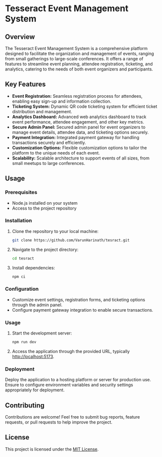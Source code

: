 # Tesseract Event Management System

## Overview

The Tesseract Event Management System is a comprehensive platform designed to facilitate the organization and management of events, ranging from small gatherings to large-scale conferences. It offers a range of features to streamline event planning, attendee registration, ticketing, and analytics, catering to the needs of both event organizers and participants.

## Key Features

- **Event Registration:** Seamless registration process for attendees, enabling easy sign-up and information collection.
- **Ticketing System:** Dynamic QR code ticketing system for efficient ticket distribution and management.
- **Analytics Dashboard:** Advanced web analytics dashboard to track event performance, attendee engagement, and other key metrics.
- **Secure Admin Panel:** Secured admin panel for event organizers to manage event details, attendee data, and ticketing options securely.
- **Payment Integration:** Integrated payment gateway for handling transactions securely and efficiently.
- **Customization Options:** Flexible customization options to tailor the platform to the unique needs of each event.
- **Scalability:** Scalable architecture to support events of all sizes, from small meetups to large conferences.

## Usage

### Prerequisites

- Node.js installed on your system
- Access to the project repository

### Installation

1. Clone the repository to your local machine:

   ```bash
   git clone https://github.com/VarunHarinath/tesract.git
   ```

2. Navigate to the project directory:

   ```bash
   cd tesract
   ```

3. Install dependencies:

   ```bash
   npm ci
   ```

### Configuration

- Customize event settings, registration forms, and ticketing options through the admin panel.
- Configure payment gateway integration to enable secure transactions.

### Usage

1. Start the development server:

   ```bash
   npm run dev
   ```

2. Access the application through the provided URL, typically [http://localhost:5173](http://localhost:5173).

### Deployment

Deploy the application to a hosting platform or server for production use. Ensure to configure environment variables and security settings appropriately for deployment.

## Contributing

Contributions are welcome! Feel free to submit bug reports, feature requests, or pull requests to help improve the project.

## License

This project is licensed under the [MIT License](LICENSE).
